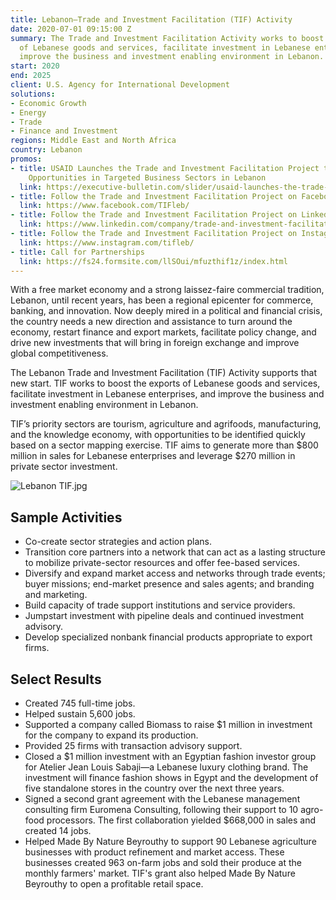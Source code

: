 ```yaml
---
title: Lebanon—Trade and Investment Facilitation (TIF) Activity
date: 2020-07-01 09:15:00 Z
summary: The Trade and Investment Facilitation Activity works to boost the exports
  of Lebanese goods and services, facilitate investment in Lebanese enterprises, and
  improve the business and investment enabling environment in Lebanon.
start: 2020
end: 2025
client: U.S. Agency for International Development
solutions:
- Economic Growth
- Energy
- Trade
- Finance and Investment
regions: Middle East and North Africa
country: Lebanon
promos:
- title: USAID Launches the Trade and Investment Facilitation Project to Enhance Economic
    Opportunities in Targeted Business Sectors in Lebanon
  link: https://executive-bulletin.com/slider/usaid-launches-the-trade-and-investment-facilitation-tif-project-to-enhance-economic-opportunities-in-targeted-business-sectors-in-lebanon
- title: Follow the Trade and Investment Facilitation Project on Facebook
  link: https://www.facebook.com/TIFleb/
- title: Follow the Trade and Investment Facilitation Project on LinkedIn
  link: https://www.linkedin.com/company/trade-and-investment-facilitation-project/
- title: Follow the Trade and Investment Facilitation Project on Instagram
  link: https://www.instagram.com/tifleb/
- title: Call for Partnerships
  link: https://fs24.formsite.com/llSOui/mfuzthif1z/index.html
---
```


With a free market economy and a strong laissez-faire commercial tradition, Lebanon, until recent years, has been a regional epicenter for commerce, banking, and innovation. Now deeply mired in a political and financial crisis, the country needs a new direction and assistance to turn around the economy, restart finance and export markets, facilitate policy change, and drive new investments that will bring in foreign exchange and improve global competitiveness. 

The Lebanon Trade and Investment Facilitation (TIF) Activity supports that new start. TIF works to boost the exports of Lebanese goods and services, facilitate investment in Lebanese enterprises, and improve the business and investment enabling environment in Lebanon.
 
TIF’s priority sectors are tourism, agriculture and agrifoods, manufacturing, and the knowledge economy, with opportunities to be identified quickly based on a sector mapping exercise. TIF aims to generate more than $800 million in sales for Lebanese enterprises and leverage $270 million in private sector investment. 

![Lebanon TIF.jpg](/uploads/Lebanon%20TIF.jpg)

## Sample Activities

* Co-create sector strategies and action plans.
* Transition core partners into a network that can act as a lasting structure to mobilize private-sector resources and offer fee-based services.
* Diversify and expand market access and networks through trade events; buyer missions; end-market presence and sales agents; and branding and marketing.
* Build capacity of trade support institutions and service providers.
* Jumpstart investment with pipeline deals and continued investment advisory.
* Develop specialized nonbank financial products appropriate to export firms. 

## Select Results

* Created 745 full-time jobs. 
* Helped sustain 5,600 jobs.
* Supported a company called Biomass to raise $1 million in investment for the company to expand its production.
* Provided 25 firms with transaction advisory support.
* Closed a $1 million investment with an Egyptian fashion investor group for Atelier Jean Louis Sabaji—a Lebanese luxury clothing brand. The investment will finance fashion shows in Egypt and the development of five standalone stores in the country over the next three years.
*  Signed a second grant agreement with the Lebanese management consulting firm Euromena Consulting, following their support to 10 agro-food processors. The first collaboration yielded $668,000 in sales and created 14 jobs. 
* Helped Made By Nature Beyrouthy to support 90 Lebanese agriculture businesses with product refinement and market access. These businesses created 963 on-farm jobs and sold their produce at the monthly farmers' market. TIF's grant also helped Made By Nature Beyrouthy to open a profitable retail space.